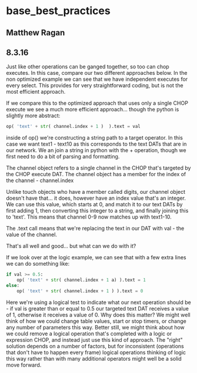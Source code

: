# base_best_practices #
## Matthew Ragan ##
## 8.3.16 ##

Just like other operations can be ganged together, so too can chop executes. In this case, compare our two different approaches below. In the non optimized example we can see that we have independent executes for every select. This provides for very straightforward coding, but is not the most efficient approach. 

If we compare this to the optimized approach that uses only a single CHOP execute we see a much more efficient approach... though the python is slightly more abstract:

```python
op( 'text' + str( channel.index + 1 )  ).text = val
```

inside of op() we're constructing a string path to a target operator. In this case we want text1 - text10 as this corresponds to the text DATs that are in our network. We an join a string in python with the + operation, though we first need to do a bit of parsing and formatting.

The channel object refers to a single channel in the CHOP that's targeted by the CHOP execute DAT. The channel object has a member for the index of the channel - channel.index

Unlike touch objects who have a member called digits, our channel object doesn't have that... it does, however have an index value that's an integer. We can use this value, which starts at 0, and match it to our text DATs by first adding 1, then converting this integer to a string, and finally joining this to 'text'. This means that channel 0-9 now matches up with text1-10.

The .text call means that we're replacing the text in our DAT with val - the value of the channel. 

That's all well and good... but what can we do with it?

If we look over at the logic example, we can see that with a few extra lines we can do something like:

```python
if val >= 0.5:
	op( 'text' + str( channel.index + 1 a) ).text = 1
else:
	op( 'text' + str( channel.index + 1 ) ).text = 0
```

Here we're using a logical test to indicate what our next operation should be - if val is greater than or equal to 0.5 our targeted text DAT receives a value of 1, otherwise it receives a value of 0. Why does this matter? We might well think of how we could change table values, start or stop timers, or change any number of parameters this way. Better still, we might think about how we could remove a logical operation that's completed with a logic or expression CHOP, and instead just use this kind of approach. The "right" solution depends on a number of factors, but for inconsistent (operations that don't have to happen every frame) logical operations thinking of logic this way rather than with many additional operators might well be a solid move forward.